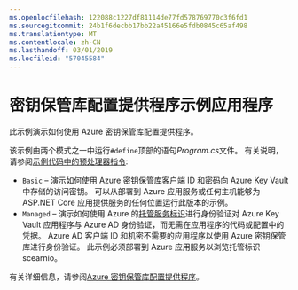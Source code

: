 ```yaml
---
ms.openlocfilehash: 122088c1227df81114de77fd578769770c3f6fd1
ms.sourcegitcommit: 24b1f6decbb17bb22a45166e5fdb0845c65af498
ms.translationtype: MT
ms.contentlocale: zh-CN
ms.lasthandoff: 03/01/2019
ms.locfileid: "57045584"
---
```

# <a name="key-vault-configuration-provider-sample-app"></a>密钥保管库配置提供程序示例应用程序

此示例演示如何使用 Azure 密钥保管库配置提供程序。

该示例由两个模式之一中运行`#define`顶部的语句*Program.cs*文件。 有关说明，请参阅[示例代码中的预处理器指令](https://docs.microsoft.com/aspnet/core#preprocessor-directives-in-sample-code):

* `Basic` &ndash; 演示如何使用 Azure 密钥保管库客户端 ID 和密码向 Azure Key Vault 中存储的访问密钥。 可以从部署到 Azure 应用服务或任何主机能够为 ASP.NET Core 应用提供服务的任何位置运行此版本的示例。
* `Managed` &ndash; 演示如何使用 Azure 的[托管服务标识](https://docs.microsoft.com/azure/active-directory/managed-identities-azure-resources/overview)进行身份验证对 Azure Key Vault 应用程序与 Azure AD 身份验证，而无需在应用程序的代码或配置中的凭据。 Azure AD 客户端 ID 和机密不需要的应用程序以使用 Azure 密钥保管库进行身份验证。 此示例必须部署到 Azure 应用服务以浏览托管标识 scearnio。

有关详细信息，请参阅[Azure 密钥保管库配置提供程序](https://docs.microsoft.com/aspnet/core/security/key-vault-configuration)。
